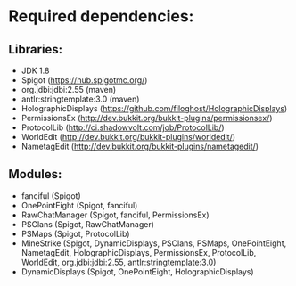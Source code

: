 # Required dependencies:

## Libraries:
* JDK 1.8
* Spigot (https://hub.spigotmc.org/)
* org.jdbi:jdbi:2.55 (maven)
* antlr:stringtemplate:3.0 (maven)
* HolographicDisplays (https://github.com/filoghost/HolographicDisplays)
* PermissionsEx (http://dev.bukkit.org/bukkit-plugins/permissionsex/)
* ProtocolLib (http://ci.shadowvolt.com/job/ProtocolLib/)
* WorldEdit (http://dev.bukkit.org/bukkit-plugins/worldedit/)
* NametagEdit (http://dev.bukkit.org/bukkit-plugins/nametagedit/)

## Modules:
* fanciful (Spigot)
* OnePointEight (Spigot, fanciful)
* RawChatManager (Spigot, fanciful, PermissionsEx)
* PSClans (Spigot, RawChatManager)
* PSMaps (Spigot, ProtocolLib)
* MineStrike (Spigot, DynamicDisplays, PSClans, PSMaps, OnePointEight, NametagEdit, HolographicDisplays, PermissionsEx, ProtocolLib, WorldEdit, org.jdbi:jdbi:2.55, antlr:stringtemplate:3.0)
* DynamicDisplays (Spigot, OnePointEight, HolographicDisplays)